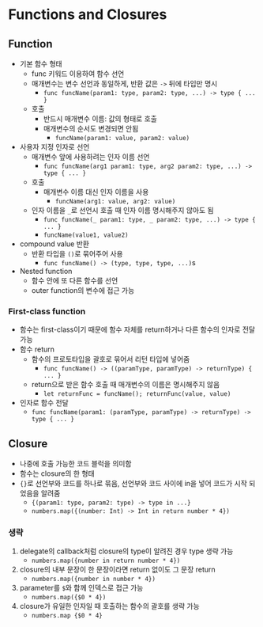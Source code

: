 # Functions and Closures

## Function

- 기본 함수 형태
  - func 키워드 이용하여 함수 선언
  - 매개변수는 변수 선언과 동일하게, 반환 값은 `->` 뒤에 타입만 명시
    - `func funcName(param1: type, param2: type, ...) -> type { ... }`
  - 호출
    - 반드시 매개변수 이름: 값의 형태로 호출
    - 매개변수의 순서도 변경되면 안됨
      - `funcName(param1: value, param2: value)`
- 사용자 지정 인자로 선언
  - 매개변수 앞에 사용하려는 인자 이름 선언
    - `func funcName(arg1 param1: type, arg2 param2: type, ...) -> type { ... }`
  - 호출
    - 매개변수 이름 대신 인자 이름을 사용
      - `funcName(arg1: value, arg2: value)`
  - 인자 이름을 `_`로 선언시 호출 때 인자 이름 명시해주지 않아도 됨
    - `func funcName(_ param1: type, _ param2: type, ...) -> type { ... }`
    - `funcName(value1, value2)`
- compound value 반환
  - 반환 타입을 `()`로 묶어주어 사용
    - `func funcName() -> (type, type, type, ...)`s
- Nested function
  - 함수 안에 또 다른 함수를 선언
  - outer function의 변수에 접근 가능

### First-class function

- 함수는 first-class이기 때문에 함수 자체를 return하거나 다른 함수의 인자로 전달 가능
- 함수 return
  - 함수의 프로토타입을 괄호로 묶어서 리턴 타입에 넣어줌
    - `func funcName() -> ((paramType, paramType) -> returnType) { ... }`
  - return으로 받은 함수 호출 때 매개변수의 이름은 명시해주지 않음
    - `let returnFunc = funcName(); returnFunc(value, value)`
- 인자로 함수 전달
  - `func funcName(param1: (paramType, paramType) -> returnType) -> type { ... }`

## Closure

- 나중에 호출 가능한 코드 블럭을 의미함
- 함수는 closure의 한 형태
- `{}`로 선언부와 코드를 하나로 묶음, 선언부와 코드 사이에 in을 넣어 코드가 시작 되었음을 알려줌
  - `{(param1: type, param2: type) -> type in ...}`
  - `numbers.map({(number: Int) -> Int in return number * 4})`

### 생략

1. delegate의 callback처럼 closure의 type이 알려진 경우 type 생략 가능
   - `numbers.map({number in return number * 4})`
2. closure의 내부 문장이 한 문장이라면 return 없이도 그 문장 return
   - `numbers.map({number in number * 4})`
3. parameter를 `$`와 함께 인덱스로 접근 가능
   - `numbers.map({$0 * 4})`
4. closure가 유일한 인자일 때 호출하는 함수의 괄호를 생략 가능
   - `numbers.map {$0 * 4}`
